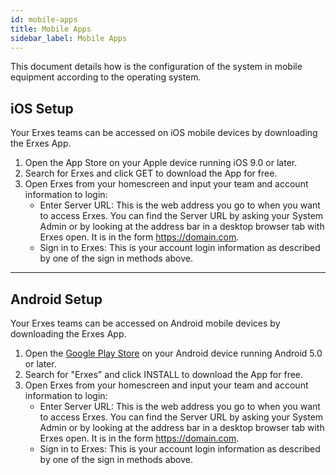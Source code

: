 ```yaml
---
id: mobile-apps
title: Mobile Apps
sidebar_label: Mobile Apps
---
```


This document details how is the configuration of the system in mobile equipment according to the operating system.

## iOS Setup

Your Erxes teams can be accessed on iOS mobile devices by downloading the Erxes App.

1. Open the App Store on your Apple device running iOS 9.0 or later.
2. Search for Erxes and click GET to download the App for free.
3. Open Erxes from your homescreen and input your team and account information to login:
   - Enter Server URL: This is the web address you go to when you want to access Erxes. You can find the Server URL by asking your System Admin or by looking at the address bar in a desktop browser tab with Erxes open. It is in the form https://domain.com.
   - Sign in to Erxes: This is your account login information as described by one of the sign in methods above.

---

## Android Setup

Your Erxes teams can be accessed on Android mobile devices by downloading the Erxes App.

1. Open the [Google Play Store](https://play.google.com/store/apps/details?id=io.erxes.erxes_android) on your Android device running Android 5.0 or later.
2. Search for "Erxes" and click INSTALL to download the App for free.
3. Open Erxes from your homescreen and input your team and account information to login:
   - Enter Server URL: This is the web address you go to when you want to access Erxes. You can find the Server URL by asking your System Admin or by looking at the address bar in a desktop browser tab with Erxes open. It is in the form https://domain.com.
   - Sign in to Erxes: This is your account login information as described by one of the sign in methods above.
